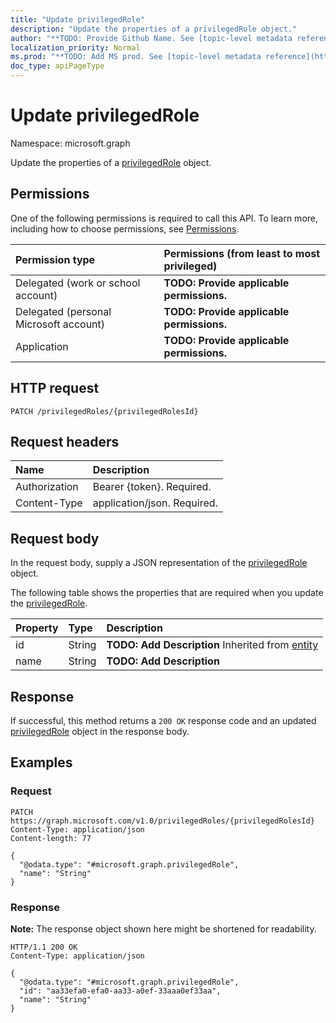 ```yaml
---
title: "Update privilegedRole"
description: "Update the properties of a privilegedRole object."
author: "**TODO: Provide Github Name. See [topic-level metadata reference](https://msgo.azurewebsites.net/add/document/guidelines/metadata.html#topic-level-metadata)**"
localization_priority: Normal
ms.prod: "**TODO: Add MS prod. See [topic-level metadata reference](https://msgo.azurewebsites.net/add/document/guidelines/metadata.html#topic-level-metadata)**"
doc_type: apiPageType
---
```


# Update privilegedRole
Namespace: microsoft.graph



Update the properties of a [privilegedRole](../resources/privilegedrole.md) object.

## Permissions
One of the following permissions is required to call this API. To learn more, including how to choose permissions, see [Permissions](/graph/permissions-reference).

|Permission type|Permissions (from least to most privileged)|
|:---|:---|
|Delegated (work or school account)|**TODO: Provide applicable permissions.**|
|Delegated (personal Microsoft account)|**TODO: Provide applicable permissions.**|
|Application|**TODO: Provide applicable permissions.**|

## HTTP request

<!-- {
  "blockType": "ignored"
}
-->
``` http
PATCH /privilegedRoles/{privilegedRolesId}
```

## Request headers
|Name|Description|
|:---|:---|
|Authorization|Bearer {token}. Required.|
|Content-Type|application/json. Required.|

## Request body
In the request body, supply a JSON representation of the [privilegedRole](../resources/privilegedrole.md) object.

The following table shows the properties that are required when you update the [privilegedRole](../resources/privilegedrole.md).

|Property|Type|Description|
|:---|:---|:---|
|id|String|**TODO: Add Description** Inherited from [entity](../resources/entity.md)|
|name|String|**TODO: Add Description**|



## Response

If successful, this method returns a `200 OK` response code and an updated [privilegedRole](../resources/privilegedrole.md) object in the response body.

## Examples

### Request
<!-- {
  "blockType": "request",
  "name": "update_privilegedrole"
}
-->
``` http
PATCH https://graph.microsoft.com/v1.0/privilegedRoles/{privilegedRolesId}
Content-Type: application/json
Content-length: 77

{
  "@odata.type": "#microsoft.graph.privilegedRole",
  "name": "String"
}
```


### Response
**Note:** The response object shown here might be shortened for readability.
<!-- {
  "blockType": "response",
  "truncated": true
}
-->
``` http
HTTP/1.1 200 OK
Content-Type: application/json

{
  "@odata.type": "#microsoft.graph.privilegedRole",
  "id": "aa33efa0-efa0-aa33-a0ef-33aaa0ef33aa",
  "name": "String"
}
```

